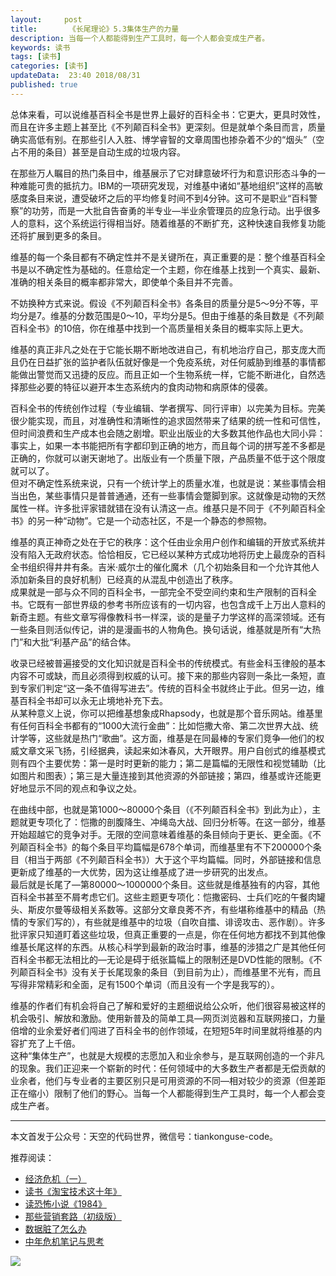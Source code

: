 ```yaml
---   
layout:     post  
title:       《长尾理论》5.3集体生产的力量 
description: 当每一个人都能得到生产工具时，每一个人都会变成生产者。      
keywords: 读书 
tags: [读书]  
categories: [读书]  
updateData:  23:40 2018/08/31   
published: true   
---  
```



总体来看，可以说维基百科全书是世界上最好的百科全书：它更大，更具时效性，而且在许多主题上甚至比《不列颠百科全书》更深刻。但是就单个条目而言，质量确实高低有别。在那些引人入胜、博学睿智的文章周围也掺杂着不少的“烟头”（空占不用的条目）甚至是自动生成的垃圾内容。  


在那些万人瞩目的热门条目中，维基展示了它对肆意破坏行为和意识形态斗争的一种难能可贵的抵抗力。IBM的一项研究发现，对维基中诸如“基地组织”这样的高敏感度条目来说，遭受破坏之后的平均修复时间不到4分钟。这可不是职业“百科警察”的功劳，而是一大批自告奋勇的半专业—半业余管理员的应急行动。出乎很多人的意料，这个系统运行得相当好。随着维基的不断扩充，这种快速自我修复功能还将扩展到更多的条目。  


维基的每一个条目都有不确定性并不是关键所在，真正重要的是：整个维基百科全书是以不确定性为基础的。任意给定一个主题，你在维基上找到一个真实、最新、准确的相关条目的概率都非常大，即使单个条目并不完善。  


不妨换种方式来说。假设《不列颠百科全书》各条目的质量分是5～9分不等，平均分是7。维基的分数范围是0～10，平均分是5。但由于维基的条目数是《不列颠百科全书》的10倍，你在维基中找到一个高质量相关条目的概率实际上更大。  


维基的真正非凡之处在于它能长期不断地改进自己，有机地治疗自己，那支庞大而且仍在日益扩张的监护者队伍就好像是一个免疫系统，对任何威胁到维基的事情都能做出警觉而又迅捷的反应。而且正如一个生物系统一样，它能不断进化，自然选择那些必要的特征以避开本生态系统内的食肉动物和病原体的侵袭。  


百科全书的传统创作过程（专业编辑、学者撰写、同行评审）以完美为目标。完美很少能实现，而且，对准确性和清晰性的追求固然带来了结果的统一性和可信性，但时间浪费和生产成本也会随之剧增。职业出版业的大多数其他作品也大同小异：事实上，如果一本书能把所有字都印到正确的地方，而且每个词的拼写差不多都是正确的，你就可以谢天谢地了。出版业有一个质量下限，产品质量不低于这个限度就可以了。  
但对不确定性系统来说，只有一个统计学上的质量水准，也就是说：某些事情会相当出色，某些事情只是普普通通，还有一些事情会蹩脚到家。这就像是动物的天然属性一样。许多批评家错就错在没有认清这一点。维基只是不同于《不列颠百科全书》的另一种“动物”。它是一个动态社区，不是一个静态的参照物。  


维基的真正神奇之处在于它的秩序：这个任由业余用户创作和编辑的开放式系统并没有陷入无政府状态。恰恰相反，它已经以某种方式成功地将历史上最庞杂的百科全书组织得井井有条。吉米·威尔士的催化魔术（几个初始条目和一个允许其他人添加新条目的良好机制）已经真的从混乱中创造出了秩序。  
成果就是一部与众不同的百科全书，一部完全不受空间约束和生产限制的百科全书。它既有一部世界级的参考书所应该有的一切内容，也包含成千上万出人意料的新奇主题。有些文章写得像教科书一样深，谈的是量子力学这样的高深领域。还有一些条目则活似传记，讲的是漫画书的人物角色。换句话说，维基就是所有“大热门”和大批“利基产品”的结合体。  


收录已经被普遍接受的文化知识就是百科全书的传统模式。有些金科玉律般的基本内容不可或缺，而且必须得到权威的认可。接下来的那些内容则一条比一条短，直到专家们判定“这一条不值得写进去”。传统的百科全书就终止于此。但另一边，维基百科全书却可以永无止境地补充下去。  
从某种意义上说，你可以把维基想象成Rhapsody，也就是那个音乐网站。维基里有任何百科全书都有的“1000大流行金曲”：比如恺撒大帝、第二次世界大战、统计学等，这些就是热门“歌曲”。这方面，维基是在同最棒的专家们竞争—他们的权威文章文采飞扬，引经据典，读起来如沐春风，大开眼界。用户自创式的维基模式则有四个主要优势：第一是时时更新的能力；第二是篇幅的无限性和视觉辅助（比如图片和图表）；第三是大量连接到其他资源的外部链接；第四，维基或许还能更好地显示不同的观点和争议之处。  


在曲线中部，也就是第1000～80000个条目（《不列颠百科全书》到此为止），主题就更专项化了：恺撒的剖腹降生、冲绳岛大战、回归分析等。在这一部分，维基开始超越它的竞争对手。无限的空间意味着维基的条目倾向于更长、更全面。《不列颠百科全书》的每个条目平均篇幅是678个单词，而维基里有不下200000个条目（相当于两部《不列颠百科全书》）大于这个平均篇幅。同时，外部链接和信息更新成了维基的一大优势，因为这让维基成了进一步研究的出发点。  
最后就是长尾了—第80000～1000000个条目。这些就是维基独有的内容，其他百科全书甚至不屑考虑它们。这些主题更专项化：恺撒密码、士兵们吃的午餐肉罐头、斯皮尔曼等级相关系数等。这部分文章良莠不齐，有些堪称维基中的精品（热情的专家们写的），有些就是维基中的垃圾（自吹自擂、诽谤攻击、恶作剧）。许多批评家只知道盯着这些垃圾，但真正重要的一点是，你在任何地方都找不到其他像维基长尾这样的东西。从核心科学到最新的政治时事，维基的涉猎之广是其他任何百科全书都无法相比的—无论是碍于纸张篇幅上的限制还是DVD性能的限制。《不列颠百科全书》没有关于长尾现象的条目（到目前为止），而维基里不光有，而且写得非常精彩和全面，足有1500个单词（而且没有一个字是我写的）。  


维基的作者们有机会将自己了解和爱好的主题细说给公众听，他们很容易被这样的机会吸引、解放和激励。使用新普及的简单工具—网页浏览器和互联网接口，力量倍增的业余爱好者们闯进了百科全书的创作领域，在短短5年时间里就将维基的内容扩充了上千倍。  
这种“集体生产”，也就是大规模的志愿加入和业余参与，是互联网创造的一个非凡的现象。我们正迎来一个崭新的时代：任何领域中的大多数生产者都是无偿贡献的业余者，他们与专业者的主要区别只是可用资源的不同—相对较少的资源（但差距正在缩小）限制了他们的野心。当每一个人都能得到生产工具时，每一个人都会变成生产者。  




---


本文首发于公众号：天空的代码世界，微信号：tiankonguse-code。  


推荐阅读：  


* [经济危机（一）](https://mp.weixin.qq.com/s/hxO7oR8cLljSClYS-yE6pw)   
* [读书《淘宝技术这十年》](https://mp.weixin.qq.com/s/IeOQGh22U_1TPrf6sYYTkQ)   
* [读恐怖小说《1984》](https://mp.weixin.qq.com/s/q7HL5o_R5cqJc0b9Ll7EMw)    
* [那些营销套路（初级版）](https://mp.weixin.qq.com/s/xdvqZo9ll6kaL66Cdx)   
* [数据脏了怎么办](https://mp.weixin.qq.com/s/Blw4yxmIsE51dzzbNcfFbg)    
* [中年危机笔记与思考](https://mp.weixin.qq.com/s/dFzDtZS0JN6hhpc1DF-e_g)     



![](http://res.tiankonguse.com/images/tiankonguse-support.png) 




